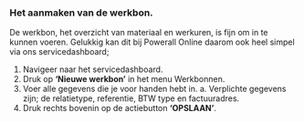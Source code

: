 ### Het aanmaken van de werkbon. 
De werkbon, het overzicht van materiaal en werkuren, is fijn om in te kunnen voeren. 
Gelukkig kan dit bij Powerall Online daarom ook heel simpel via ons servicedashboard;
1.	Navigeer naar het servicedashboard.
2.	Druk op **‘Nieuwe werkbon’** in het menu Werkbonnen. 
3.	Voer alle gegevens die je voor handen hebt in. 
a.	Verplichte gegevens zijn; de relatietype, referentie, BTW type en factuuradres.
4.	Druk rechts bovenin op de actiebutton **‘OPSLAAN’**.
